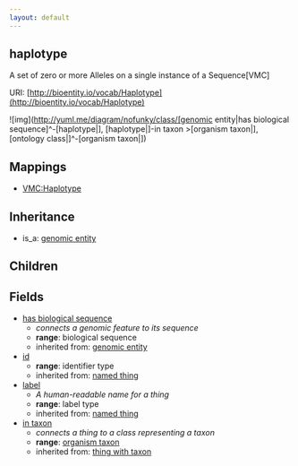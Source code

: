 ```yaml
---
layout: default
---
```


## haplotype


A set of zero or more Alleles on a single instance of a Sequence[VMC]

URI: [http://bioentity.io/vocab/Haplotype](http://bioentity.io/vocab/Haplotype)


![img](http://yuml.me/diagram/nofunky/class/[genomic entity|has biological sequence]^-[haplotype|], [haplotype|]-in taxon >[organism taxon|], [ontology class|]^-[organism taxon|])
## Mappings

 * [VMC:Haplotype](http://purl.obolibrary.org/obo/VMC_Haplotype)

## Inheritance

 *  is_a: [genomic entity](GenomicEntity.html)

## Children



## Fields

 * [has biological sequence](has_biological_sequence.html)
    * _connects a genomic feature to its sequence_
    * __range__: biological sequence
    * inherited from: [genomic entity](GenomicEntity.html)
 * [id](id.html)
    * __range__: identifier type
    * inherited from: [named thing](NamedThing.html)
 * [label](label.html)
    * _A human-readable name for a thing_
    * __range__: label type
    * inherited from: [named thing](NamedThing.html)
 * [in taxon](in_taxon.html)
    * _connects a thing to a class representing a taxon_
    * __range__: [organism taxon](OrganismTaxon.html)
    * inherited from: [thing with taxon](ThingWithTaxon.html)
